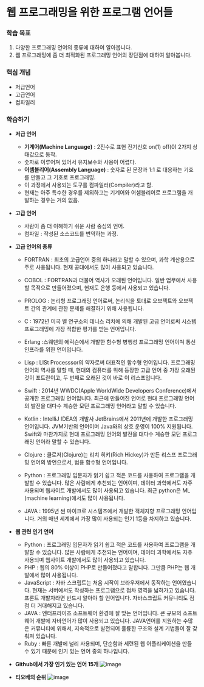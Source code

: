 # 웹 프로그래밍을 위한 프로그램 언어들

### 학습 목표

1.  다양한 프로그래밍 언어의 종류에 대하여 알아봅니다.
2.  웹 프로그래밍에 좀 더 최적화된 프로그래밍 언어의 장단점에 대하여 알아봅니다.


### 핵심 개념
- 저급언어
- 고급언어
- 컴파일러


### 학습하기

- **저급 언어**
	- **기계어(Machine Language)** : 2진수로 표현 전기신호 on(1) off(0) 2가지 상태값으로 동작.
	- 숫자로 이루어져 있어서 유지보수와 사용이 어렵다.
	- **어셈블리어(Assembly Language)** : 숫자로 된 문장과 1:1 로 대응하는 기호를 만들고 그 기호로 프로그래밍.
	- 이 과정에서 사용되는 도구를 컴파일러(Compiler)라고 함.
	- 현재는 아주 특수한 경우를 제외하고는 기계어와 어셈블리어로 프로그램을 개발하는 경우는 거의 없음.


- **고급 언어**
	- 사람이 좀 더 이해하기 쉬운 사람 중심의 언어.
	- 컴파일 : 작성된 소스코드를 번역하는 과정.


- **고급 언어의 종류**
	- FORTRAN : 최초의 고급언어 중의 하나라고 말할 수 있으며, 과학 계산용으로 주로 사용됩니다. 현재 공대에서도 많이 사용되고 있습니다.

	- COBOL : FORTRAN과 더불어 역사가 오래된 언어입니다. 일반 업무에서 사용할 목적으로 만들어졌으며, 현재도 은행 등에서 사용되고 있습니다.

	- PROLOG : 논리형 프로그래밍 언어로써, 논리식을 토대로 오브젝트와 오브젝트 간의 관계에 관한 문제를 해결하기 위해 사용됩니다.

	- C : 1972년 미국 벨 연구소의 데니스 리치에 의해 개발된 고급 언어로써 시스템 프로그래밍에 가장 적합한 평가를 받는 언어입니다.

	- Erlang :스웨덴의 에릭슨에서 개발한 함수형 병행성 프로그래밍 언어이며 통신 인프라를 위한 언어입니다.

	- Lisp : LISt Processsor의 약자로써 대표적인 함수형 언어입니다. 프로그래밍 언어의 역사를 말할 때, 현대의 컴퓨터를 위해 등장한 고급 언어 중 가장 오래된 것이 포트란이고, 두 번째로 오래된 것이 바로 이 리스프입니다.

	- Swift : 2014년 WWDC(Apple WorldWide Developers Conference)에서 공개한 프로그래밍 언어입니다. 최근에 만들어진 언어로 현대 프로그래밍 언어의 발전을 대다수 계승한 모던 프로그래밍 언어라고 말할 수 있습니다.

	- Kotlin : IntelliJ IDEA의 개발사 JetBrains에서 2011년에 개발한 프로그래밍 언어입니다. JVM기반의 언어이며 Java와의 상호 운영이 100% 지원됩니다. Swift와 마찬가지로 현대 프로그래밍 언어의 발전을 대다수 계승한 모던 프로그래밍 언어라 말할 수 있습니다.

	- Clojure : 클로저(Clojure)는 리치 히키(Rich Hickey)가 만든 리스프 프로그래밍 언어의 방언으로서, 범용 함수형 언어입니다.

	- Python : 프로그래밍 입문자가 읽기 쉽고 적은 코드를 사용하여 프로그램을 개발할 수 있습니다. 많은 사람에게 추천되는 언어이며, 데이터 과학에서도 자주 사용되며 웹사이트 개발에서도 많이 사용되고 있습니다. 최근 python은 ML (machine learning)에서도 많이 사용됩니다.

	- JAVA : 1995년 썬 마이크로 시스템즈에서 개발한 객체지향 프로그래밍 언어입니다. 거의 매년 세계에서 가장 많이 사용되는 인기 1등을 차지하고 있습니다.



- **웹 관련 인기 언어**

	- Python : 프로그래밍 입문자가 읽기 쉽고 적은 코드를 사용하여 프로그램을 개발할 수 있습니다. 많은 사람에게 추천되는 언어이며, 데이터 과학에서도 자주 사용되며 웹사이트 개발에서도 많이 사용되고 있습니다.
	- PHP : 웹의 80% 이상이 PHP로 만들어졌다고 말합니다. 그만큼 PHP는 웹 개발에서 많이 사용됩니다. 
	- JavaScript : 자바 스크립트는 처음 시작이 브라우저에서 동작하는 언어였습니다. 현재는 서버에서도 작성하는 프로그램으로 점차 영역을 넓혀가고 있습니다. 프론트 개발자라면 반드시 알아야 할 언어입니다. 자바스크립트 커뮤니티도 점점 더 거대해지고 있습니다.
	- JAVA : 엔터프라이즈 소프트웨어 환경에 잘 맞는 언어입니다. 큰 규모의 소프트웨어 개발에 자바언어가 많이 사용되고 있습니다. JAVA언어를 지원하는 수많은 커뮤니티에 위해서, 지속적으로 발전되어 훌륭한 구조와 설계 기법들이 잘 갖춰져 있습니다.
	- Ruby : 빠른 개발에 널리 사용되며, 단순함과 세련된 웹 어플리케이션을 만들 수 있기 때문에 인기 있는 언어 중의 하나입니다.


- **Github에서 가장 인기 있는 언어 15개**
![image]()

- **티오베의 순위**
![image]()
